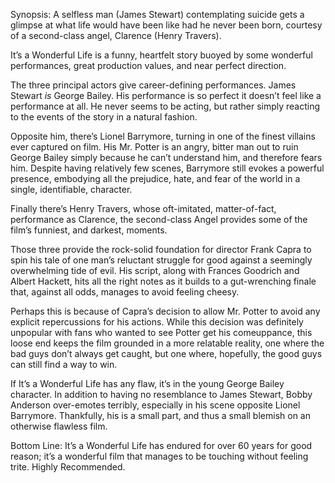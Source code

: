 Synopsis: A selfless man (James Stewart) contemplating suicide gets a glimpse at what life would have been like had he never been born, courtesy of a second-class angel, Clarence (Henry Travers).

It’s a Wonderful Life is a funny, heartfelt story buoyed by some wonderful performances, great production values, and near perfect direction.

The three principal actors give career-defining performances.  James Stewart <em>is</em> George Bailey. His performance is so perfect it doesn’t feel like a performance at all.  He never seems to be acting, but rather simply reacting to the events of the story in a natural fashion. 

Opposite him, there’s Lionel Barrymore, turning in one of the finest villains ever captured on film.  His Mr. Potter is an angry, bitter man out to ruin George Bailey simply because he can’t understand him, and therefore fears him. Despite having relatively few scenes, Barrymore still evokes a powerful presence, embodying all the prejudice, hate, and fear of the world in a single, identifiable, character.

Finally there’s Henry Travers, whose oft-imitated, matter-of-fact, performance as Clarence, the second-class Angel provides some of the film’s funniest, and darkest, moments.

Those three provide the rock-solid foundation for director Frank Capra to spin his tale of one man’s reluctant struggle for good against a seemingly overwhelming tide of evil.  His script, along with Frances Goodrich and Albert Hackett, hits all the right notes as it builds to a gut-wrenching finale that, against all odds, manages to avoid feeling cheesy.

Perhaps this is because of Capra’s decision to allow Mr. Potter to avoid any explicit repercussions for his actions.  While this decision was definitely unpopular with fans who wanted to see Potter get his comeuppance, this loose end keeps the film grounded in a more relatable reality, one where the bad guys don’t always get caught, but one where, hopefully, the good guys can still find a way to win.

If It’s a Wonderful Life has any flaw, it’s in the young George Bailey character.  In addition to having no resemblance to James Stewart, Bobby Anderson over-emotes terribly, especially in his scene opposite Lionel Barrymore.  Thankfully, his is a small part, and thus a small blemish on an otherwise flawless film.

Bottom Line: It’s a Wonderful Life has endured for over 60 years for good reason; it’s a wonderful film that manages to be touching without feeling trite.  Highly Recommended.